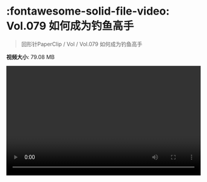# :fontawesome-solid-file-video: Vol.079 如何成为钓鱼高手

> 回形针PaperClip / Vol / Vol.079 如何成为钓鱼高手

**视频大小**: 79.08 MB

<video id="V-3e1443cc70882cbde940b0de271bd85e" width="512" height="288" preload="none" playsinline webkit-playsinline></video>